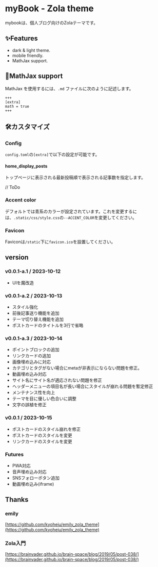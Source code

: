 # myBook - Zola theme
mybookは、個人ブログ向けのZolaテーマです。

## ✨Features
- dark & light theme.
- mobile friendly.
- MathJax support.

## 🧮MathJax support

MathJax を使用するには、`.md` ファイルに次のように記述します。
```
+++
[extra]
math = true
+++
```

## 🛠カスタマイズ

### Config
`config.toml`の`[extra]`で以下の設定が可能です。

#### home_display_posts
トップページに表示される最新投稿順で表示される記事数を指定します。


// ToDo
### Accent color
デフォルトでは青系のカラーが設定されています。これを変更するには、`.static/css/style.css`の`--ACCENT_COLOR`を変更してください。

### Favicon
Faviconは`/static`下に`favicon.ico`を設置してください。

## version
### v0.0.1-a.1 / 2023-10-12
- UIを魔改造

### v0.0.1-a.2 / 2023-10-13
- スタイル強化
- 前後記事送り機能を追加
- テーマ切り替え機能を追加
- ポストカードのタイトルを3行で省略

### v0.0.1-a.3 / 2023-10-14
- ポイントブロックの追加
- リンクカードの追加
- 画像埋め込みに対応
- カテゴリとタグがない場合にmetaが非表示にならない問題を修正。
- 動画埋め込み対応
- サイト名にサイト名が適応されない問題を修正
- ヘッダーメニューの項目名が長い場合にスタイルが崩れる問題を暫定修正
- メンテナンス性を向上
- テーマを目に優しい色合いに調整
- 文字の誤植を修正

### v0.0.1 / 2023-10-15
- ポストカードのスタイル崩れを修正
- ポストカードのスタイルを変更
- リンクカードのスタイルを変更

### Futures
- PWA対応
- 音声埋め込み対応
- SNSフォローボタン追加
- 動画埋め込み(iframe)

## Thanks
### emily
[https://github.com/kyoheiu/emily_zola_theme](https://github.com/kyoheiu/emily_zola_theme)

### Zola入門
[https://brainvader.github.io/brain-space/blog/2019/05/post-038/](https://brainvader.github.io/brain-space/blog/2019/05/post-038/)
